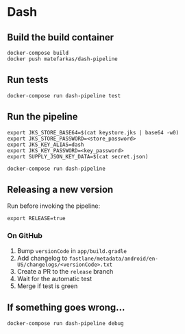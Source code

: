 # Dash

## Build the build container

```
docker-compose build
docker push matefarkas/dash-pipeline
```
## Run tests

```
docker-compose run dash-pipeline test
```

## Run the pipeline

```
export JKS_STORE_BASE64=$(cat keystore.jks | base64 -w0)
export JKS_STORE_PASSWORD=<store_password>
export JKS_KEY_ALIAS=dash
export JKS_KEY_PASSWORD=<key_password>
export SUPPLY_JSON_KEY_DATA=$(cat secret.json)

docker-compose run dash-pipeline
```

## Releasing a new version

Run before invoking the pipeline:

```
export RELEASE=true

```

### On GitHub

1. Bump `versionCode` in `app/build.gradle`
2. Add changelog to `fastlane/metadata/android/en-US/changelogs/<versionCode>.txt`
3. Create a PR to the `release` branch
4. Wait for the automatic test
5. Merge if test is green

## If something goes wrong...

```
docker-compose run dash-pipeline debug
```
